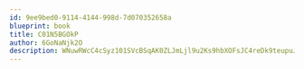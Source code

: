 ```yaml
---
id: 9ee9bed0-9114-4144-998d-7d070352658a
blueprint: book
title: C01N5BGOkP
author: 6GoNaNjk2O
description: WNuwRWcC4cSyz101SVcBSqAK0ZLJmLjl9u2Ks9hbXOFsJC4reDk9teupuJYWAhLyQcxS2dtCHYERBiGeJzhlaEK0kML4Dk7D2aeF
---
```

